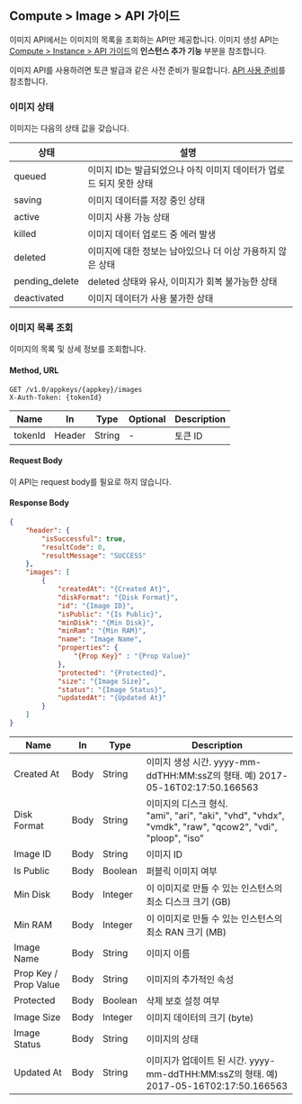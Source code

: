 ## Compute > Image > API 가이드

이미지 API에서는 이미지의 목록을 조회하는 API만 제공합니다. 이미지 생성 API는 [Compute > Instance > API 가이드](ko/Compute/Instance/ko/api-guide/)의 **인스턴스 추가 기능** 부분을 참조합니다.

이미지 API를 사용하려면 토큰 발급과 같은 사전 준비가 필요합니다. [API 사용 준비](/ko/Infrastructure%20Common/ko/api-common/)를 참조합니다.

### 이미지 상태
이미지는 다음의 상태 값을 갖습니다.

| 상태 | 설명 |
| -- | -- |
| queued | 이미지 ID는 발급되었으나 아직 이미지 데이터가 업로드 되지 못한 상태 |
| saving | 이미지 데이터를 저장 중인 상태 |
| active | 이미지 사용 가능 상태 |
| killed | 이미지 데이터 업로드 중 에러 발생 |
| deleted | 이미지에 대한 정보는 남아있으나 더 이상 가용하지 않은 상태 |
| pending_delete | deleted 상태와 유사, 이미지가 회복 불가능한 상태 |
| deactivated | 이미지 데이터가 사용 불가한 상태 |

### 이미지 목록 조회

이미지의 목록 및 상세 정보를 조회합니다.

#### Method, URL
```
GET /v1.0/appkeys/{appkey}/images
X-Auth-Token: {tokenId}
```

|  Name | In | Type | Optional | Description |
|--|--|--|--|--|
| tokenId | Header | String | - | 토큰 ID |

#### Request Body
이 API는 request body를 필요로 하지 않습니다.

#### Response Body
```json
{
    "header": {
        "isSuccessful": true,
        "resultCode": 0,
        "resultMessage": "SUCCESS"
    },
    "images": [
        {
            "createdAt": "{Created At}",
            "diskFormat": "{Disk Format}",
            "id": "{Image ID}",
            "isPublic": "{Is Public}",
            "minDisk": "{Min Disk}",
            "minRam": "{Min RAM}",
            "name": "Image Name",
            "properties": {
            	"{Prop Key}" : "{Prop Value}"
            },
            "protected": "{Protected}",
            "size": "{Image Size}",
            "status": "{Image Status}",
            "updatedAt": "{Updated At}"
        }
    ]
}
```

|  Name | In | Type | Description |
|--|--|--|--|
| Created At | Body | String  | 이미지 생성 시간. yyyy-mm-ddTHH:MM:ssZ의 형태. 예) 2017-05-16T02:17:50.166563 |
| Disk Format | Body | String | 이미지의 디스크 형식. <br />"ami", "ari", "aki", "vhd", "vhdx", "vmdk", "raw", "qcow2", "vdi", "ploop", "iso" |
| Image ID | Body | String | 이미지 ID |
| Is Public | Body | Boolean | 퍼블릭 이미지 여부 |
| Min Disk | Body | Integer | 이 이미지로 만들 수 있는 인스턴스의 최소 디스크 크기 (GB) |
| Min RAM | Body | Integer | 이 이미지로 만들 수 있는 인스턴스의 최소 RAN 크기 (MB) |
| Image Name | Body | String | 이미지 이름 |
| Prop Key / Prop Value | Body | String | 이미지의 추가적인 속성 |
| Protected | Body | Boolean | 삭제 보호 설정 여부 |
| Image Size | Body | Integer | 이미지 데이터의 크기 (byte) |
| Image Status | Body | String | 이미지의 상태 |
| Updated At | Body | String | 이미지가 업데이트 된 시간. yyyy-mm-ddTHH:MM:ssZ의 형태. 예) 2017-05-16T02:17:50.166563 |

